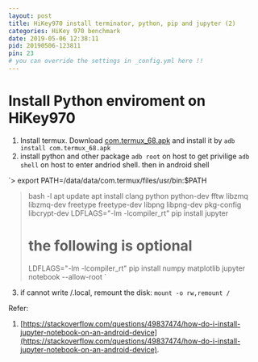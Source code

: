 ```yaml
---
layout: post
title: HiKey970 install terminator, python, pip and jupyter (2)
categories: HiKey 970 benchmark
date: 2019-05-06 12:38:11
pid: 20190506-123811
pin: 23
# you can override the settings in _config.yml here !!
---
```


# Install Python enviroment on HiKey970

1. Install termux. Download [com.termux_68.apk](https://f-droid.org/packages/com.termux/) and install it by `adb install com.termux_68.apk`
2. install python and other package
`adb root` on host to get privilige
`adb shell` on host to enter andriod shell. then in android shell

`> export PATH=/data/data/com.termux/files/usr/bin:$PATH
 > bash -l
 > apt update
 > apt install clang python python-dev fftw libzmq libzmq-dev freetype freetype-dev libpng libpng-dev pkg-config libcrypt-dev
 > LDFLAGS="-lm -lcompiler_rt" pip install jupyter
 > # the following is optional
 > LDFLAGS="-lm -lcompiler_rt" pip install numpy matplotlib
 > jupyter notebook --allow-root
`
3. if cannot write /.local, remount the disk: `mount -o rw,remount /`


Refer:
1. [https://stackoverflow.com/questions/49837474/how-do-i-install-jupyter-notebook-on-an-android-device](https://stackoverflow.com/questions/49837474/how-do-i-install-jupyter-notebook-on-an-android-device).



